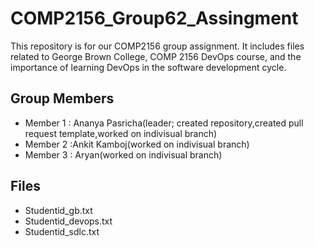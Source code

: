 # COMP2156_Group62_Assingment
This repository is for our COMP2156 group assignment. It includes files related to George Brown College, COMP 2156 DevOps course, and the importance of learning DevOps in the software development cycle.

## Group Members
- Member 1 : Ananya Pasricha(leader; created repository,created pull request template,worked on indivisual branch)
- Member 2 :Ankit Kamboj(worked on indivisual branch)
- Member 3 : Aryan(worked on indivisual branch)

## Files
- Studentid_gb.txt
- Studentid_devops.txt
- Studentid_sdlc.txt

